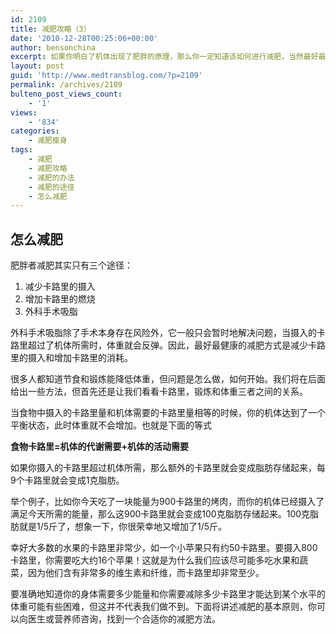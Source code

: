 ```yaml
---
id: 2109
title: 减肥攻略（3）
date: '2010-12-28T00:25:06+00:00'
author: bensonchina
excerpt: 如果你明白了机体出现了肥胖的原理，那么你一定知道该如何进行减肥，当然最好最快的减肥办法是绝食，相信你的体重一定会在电子秤上画上一个完美的弧线，当然前提是，你愿意冒生命危险。
layout: post
guid: 'http://www.medtransblog.com/?p=2109'
permalink: /archives/2109
bulteno_post_views_count:
    - '1'
views:
    - '834'
categories:
    - 减肥瘦身
tags:
    - 减肥
    - 减肥攻略
    - 减肥的办法
    - 减肥的途径
    - 怎么减肥
---
```


## 怎么减肥

肥胖者减肥其实只有三个途径：

1. 减少卡路里的摄入
2. 增加卡路里的燃烧
3. 外科手术吸脂

外科手术吸脂除了手术本身存在风险外，它一般只会暂时地解决问题，当摄入的卡路里超过了机体所需时，体重就会反弹。因此，最好最健康的减肥方式是减少卡路里的摄入和增加卡路里的消耗。

很多人都知道节食和锻炼能降低体重，但问题是怎么做，如何开始。我们将在后面给出一些方法，但首先还是让我们看看卡路里，锻炼和体重三者之间的关系。

当食物中摄入的卡路里量和机体需要的卡路里量相等的时候，你的机体达到了一个平衡状态，此时体重就不会增加。也就是下面的等式

**食物卡路里=机体的代谢需要+机体的活动需要**

如果你摄入的卡路里超过机体所需，那么额外的卡路里就会变成脂肪存储起来，每9个卡路里就会变成1克脂肪。

举个例子，比如你今天吃了一块能量为900卡路里的烤肉，而你的机体已经摄入了满足今天所需的能量，那么这900卡路里就会变成100克脂肪存储起来。100克脂肪就是1/5斤了，想象一下，你很荣幸地又增加了1/5斤。

幸好大多数的水果的卡路里非常少，如一个小苹果只有约50卡路里。要摄入800卡路里，你需要吃大约16个苹果！这就是为什么我们应该尽可能多吃水果和蔬菜，因为他们含有非常多的维生素和纤维，而卡路里却非常至少。

要准确地知道你的身体需要多少能量和你需要减除多少卡路里才能达到某个水平的体重可能有些困难，但这并不代表我们做不到。下面将讲述减肥的基本原则，你可以向医生或营养师咨询，找到一个合适你的减肥方法。
